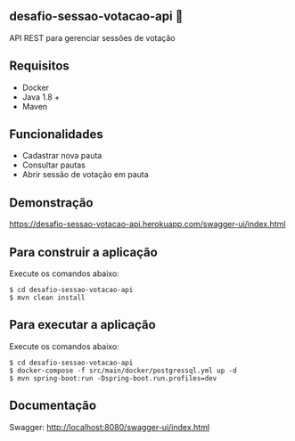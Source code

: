 desafio-sessao-votacao-api :construction:
------------------------

API REST para gerenciar sessões de votação

Requisitos
------------------------

- Docker
- Java 1.8 +
- Maven

Funcionalidades
------------------------

- Cadastrar nova pauta
- Consultar pautas
- Abrir sessão de votação em pauta

Demonstração
------------------------

<https://desafio-sessao-votacao-api.herokuapp.com/swagger-ui/index.html>


Para construir a aplicação
------------------------

Execute os comandos abaixo:

	$ cd desafio-sessao-votacao-api
	$ mvn clean install

Para executar a aplicação
------------------------

Execute os comandos abaixo:

	$ cd desafio-sessao-votacao-api
	$ docker-compose -f src/main/docker/postgressql.yml up -d
	$ mvn spring-boot:run -Dspring-boot.run.profiles=dev

Documentação
------------------------

Swagger: <http://localhost:8080/swagger-ui/index.html>
